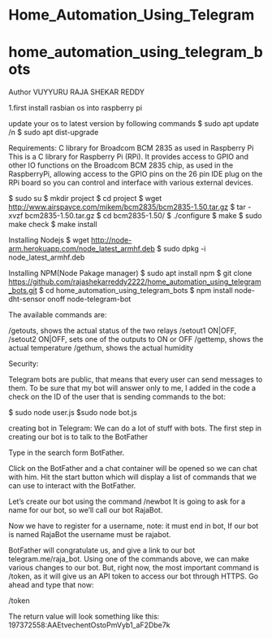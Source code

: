# Home_Automation_Using_Telegram
# home_automation_using_telegram_bots
Author VUYYURU RAJA SHEKAR REDDY 


1.first install rasbian os into raspberry pi

update your os to latest version by following commands
$ sudo apt update /n
$ sudo apt dist-upgrade

Requirements:
C library for Broadcom BCM 2835 as used in Raspberry Pi
This is a C library for Raspberry Pi (RPi). It provides access to GPIO and other IO functions on the Broadcom BCM 2835 chip, as used in the RaspberryPi, allowing access to the GPIO pins on the 26 pin IDE plug on the RPi board so you can control and interface with various external devices.

$ sudo su
$ mkdir project 
$ cd project
$ wget http://www.airspayce.com/mikem/bcm2835/bcm2835-1.50.tar.gz
$ tar -xvzf bcm2835-1.50.tar.gz
$ cd bcm2835-1.50/
$ ./configure
$  make
$  sudo make check
$ make install

 


Installing Nodejs 
$ wget http://node-arm.herokuapp.com/node_latest_armhf.deb 
$ sudo dpkg -i node_latest_armhf.deb

Installing NPM(Node Pakage manager)
$ sudo apt install npm
$ git clone https://github.com/rajashekarreddy2222/home_automation_using_telegram_bots.git
$ cd home_automation_using_telegram_bots
$ npm install node-dht-sensor onoff node-telegram-bot

The available commands are:

 /getouts, shows the actual status of the two relays
 /setout1 ON|OFF, /setout2 ON|OFF, sets one of the outputs to ON or OFF
 /gettemp, shows the actual temperature
 /gethum, shows the actual humidity

Security:

Telegram bots are public, that means that every user can send messages to them.
 To be sure that my bot will answer only to me,
 I added in the code a check on the ID of the user that is sending commands to the bot:
 

 $ sudo node user.js
 $sudo node bot.js
  
  
creating bot in Telegram:
  We can do a lot of stuff with bots. The first step in creating our bot is to talk to the BotFather

  
  Type in the search form BotFather.
  
  Click on the BotFather and a chat container will be opened so we can chat with him. 
  Hit the start button which will display a list of commands that we can use to interact with the BotFather.
 
 Let’s create our bot using the command 
 /newbot 
 It is going to ask for a name for our bot, so we’ll call our bot RajaBot.
 
 Now we have to register for a username, note: it must end in bot, If our bot is named RajaBot the username must be rajabot.
 
 
 
 
 
 
 
 BotFather will congratulate us, and give a link to our bot telegram.me/raja_bot.
 Using one of the commands above, we can make various changes to our bot. 
 But, right now, the most important command is /token, as it will give us an API token to access our bot through HTTPS. Go ahead and type that now:
 
 
 /token
 
 
 
 
 
 The return value will look something like this: 197372558:AAEtvechentOstoPmVyb1_aF2Dbe7k




